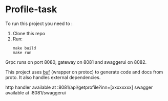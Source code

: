# Profile-task

To run this project you need to :
1. Clone this repo
2. Run:
    ```
    make build
    make run
    ```
Grpc runs on port 8080, gateway on 8081 and swaggerui on 8082.

This project uses [buf](https://buf.build/docs/installation) (wrapper on protoc) to generate code and docs from proto. It also handles external dependencies.

http handler available at :8081/api/getprofile?inn=[xxxxxxxx]
swagger available at :8081/swaggerui